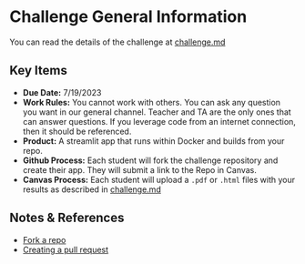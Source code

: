 # Challenge General Information

You can read the details of the challenge at [challenge.md](challenge.md)

## Key Items

- __Due Date:__ 7/19/2023
- __Work Rules:__ You cannot work with others.  You can ask any question you want in our general channel. Teacher and TA are the only ones that can answer questions. If you leverage code from an internet connection, then it should be referenced.
- __Product:__ A streamlit app that runs within Docker and builds from your repo.
- __Github Process:__ Each student will fork the challenge repository and create their app. They will submit a link to the Repo in Canvas.
- __Canvas Process:__ Each student will upload a `.pdf` or `.html` files with your results as described in [challenge.md](challenge.md)


## Notes & References

- [Fork a repo](https://docs.github.com/en/get-started/quickstart/fork-a-repo)
- [Creating a pull request](https://docs.github.com/en/pull-requests/collaborating-with-pull-requests/proposing-changes-to-your-work-with-pull-requests/creating-a-pull-request)
